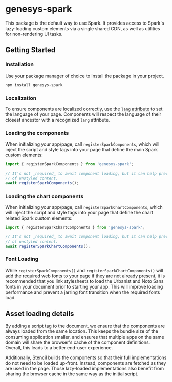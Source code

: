 # genesys-spark

This package is the default way to use Spark. It provides access to Spark's lazy-loading custom elements via a single shared CDN, as well as utilities for non-rendering UI tasks.

## Getting Started

### Installation

Use your package manager of choice to install the package in your project.

`npm install genesys-spark`

### Localization

To ensure components are localized correctly, use the [`lang` attribute](https://developer.mozilla.org/en-US/docs/Web/HTML/Global_attributes/lang) to set the language of
your page. Components will respect the language of their closest ancestor with
a recognized `lang` attribute.

### Loading the components

When initializing your app/page, call `registerSparkComponents`, which will inject
the script and style tags into your page that define the main Spark custom elements:

```js
import { registerSparkComponents } from 'genesys-spark';

// It's not _required_ to await component loading, but it can help prevent a flash
// of unstyled content.
await registerSparkComponents();
```

### Loading the chart components

When initializing your app/page, call `registerSparkChartComponents`, which will inject
the script and style tags into your page that define the chart related Spark custom elements:

```js
import { registerSparkChartComponents } from 'genesys-spark';

// It's not _required_ to await component loading, but it can help prevent a flash
// of unstyled content.
await registerSparkChartComponents();
```

### Font Loading

While `registerSparkComponents()` and `registerSparkChartComponents()` will add
the required web fonts to your page if they are not already present, it is recommended
that you link stylesheets to load the Urbanist and Noto Sans fonts in your document
prior to starting your app. This will improve loading performance and prevent a
jarring font transition when the required fonts load.

## Asset loading details

By adding a script tag to the document, we ensure that the components are always
loaded from the same location. This keeps the bundle size of the consuming application
smaller, and ensures that multiple apps on the same domain will share the browser's
cache of the component definitions. Overall, this leads to a better end-user experience.

Additionally, Stencil builds the components so that their full implementations do
not need to be loaded up-front. Instead, components are fetched as they are used
in the page. Those lazy-loaded implementations also benefit from sharing the
browser cache in the same way as the initial script.
